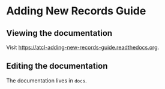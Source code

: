 # Adding New Records Guide

## Viewing the documentation

Visit <https://atcl-adding-new-records-guide.readthedocs.org>.

## Editing the documentation

The documentation lives in `docs`.
